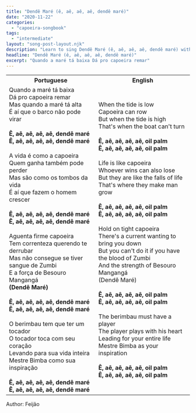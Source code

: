 ```yaml
---
title: "Dendê Maré (ê, aê, aê, aê, dendê maré)"
date: "2020-11-22"
categories:
  - "capoeira-songbook"
tags:
  - "intermediate"
layout: "song-post-layout.njk"
description: "Learn to sing Dendê Maré (ê, aê, aê, aê, dendê maré) with english and portuguese translations along with a video to help you learn."
headline: "Dendê Maré (ê, aê, aê, aê, dendê maré)"
excerpt: "Quando a maré tá baixa Dá pro capoeira remar"
---
```


<table class="capoeira-table">
    <tr class="header-row">
        <th>Portuguese</th>
        <th>English</th>
    </tr>
    <tr>
        <td>
            Quando a maré tá baixa<br>
            Dá pro capoeira remar<br>
            Mas quando a maré tá alta<br>
            É aí que o barco não pode virar<br><br>
            <strong>Ê, aê, aê, aê, aê, dendê maré</strong><br>
            <strong>Ê, aê, aê, aê, aê, dendê maré</strong><br><br>
            A vida é como a capoeira<br>
            Quem ganha também pode perder<br>
            Mas são como os tombos da vida<br>
            É aí que fazem o homem crescer<br><br>
            <strong>Ê, aê, aê, aê, aê, dendê maré</strong><br>
            <strong>Ê, aê, aê, aê, aê, dendê maré</strong><br><br>
            Aguenta firme capoeira<br>
            Tem correnteza querendo te derrubar<br>
            Mas não consegue se tiver sangue de Zumbi<br>
            E a força de Besouro Mangangá<br>
            <strong>(Dendê Maré)</strong><br><br>
            <strong>Ê, aê, aê, aê, aê, dendê maré</strong><br>
            <strong>Ê, aê, aê, aê, aê, dendê maré</strong><br><br>
            O berimbau tem que ter um tocador<br>
            O tocador toca com seu coração<br>
            Levando para sua vida inteira<br>
            Mestre Bimba como sua inspiração<br><br>
            <strong>Ê, aê, aê, aê, aê, dendê maré</strong><br>
            <strong>Ê, aê, aê, aê, aê, dendê maré</strong>
        </td>
        <td>
            When the tide is low<br>
            Capoeira can row<br>
            But when the tide is high<br>
            That's when the boat can't turn<br><br>
            <strong>Ê, aê, aê, aê, aê, oil palm</strong><br>
            <strong>Ê, aê, aê, aê, aê, oil palm</strong><br><br>
            Life is like capoeira<br>
            Whoever wins can also lose<br>
            But they are like the falls of life<br>
            That's where they make man grow<br><br>
            <strong>Ê, aê, aê, aê, aê, oil palm</strong><br>
            <strong>Ê, aê, aê, aê, aê, oil palm</strong><br><br>
            Hold on tight capoeira<br>
            There's a current wanting to bring you down<br>
            But you can't do it if you have the blood of Zumbi<br>
            And the strength of Besouro Mangangá<br>
            (Dendê Maré)<br><br>
            <strong>Ê, aê, aê, aê, aê, oil palm</strong><br>
            <strong>Ê, aê, aê, aê, aê, oil palm</strong><br><br>
            The berimbau must have a player<br>
            The player plays with his heart<br>
            Leading for your entire life<br>
            Mestre Bimba as your inspiration<br><br>
            <strong>Ê, aê, aê, aê, aê, oil palm</strong><br>
            <strong>Ê, aê, aê, aê, aê, oil palm</strong>
        </td>
    </tr>
</table>

<figcaption>

Author: Feijão

</figcaption>